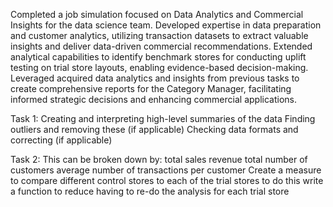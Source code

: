 Completed a job simulation focused on Data Analytics and Commercial Insights
 for the data science team.
 Developed expertise in data preparation and customer analytics, utilizing
 transaction datasets to extract valuable insights and deliver data-driven
 commercial recommendations.
 Extended analytical capabilities to identify benchmark stores for conducting
 uplift testing on trial store layouts, enabling evidence-based
 decision-making.
 Leveraged acquired data analytics and insights from previous tasks to create
 comprehensive reports for the Category Manager, facilitating informed
 strategic decisions and enhancing commercial applications.
 
Task 1:
Creating and interpreting high-level summaries of the data
Finding outliers and removing these (if applicable)
Checking data formats and correcting (if applicable)

Task 2: 
This can be broken down by:
total sales revenue
total number of customers
average number of transactions per customer
Create a measure to compare different control stores to each of the trial stores to do this write a function to reduce having to re-do the analysis for each trial store

